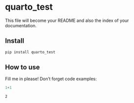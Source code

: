 # quarto_test

<!-- WARNING: THIS FILE WAS AUTOGENERATED! DO NOT EDIT! -->

This file will become your README and also the index of your
documentation.

## Install

``` sh
pip install quarto_test
```

## How to use

Fill me in please! Don’t forget code examples:

``` python
1+1
```

    2
